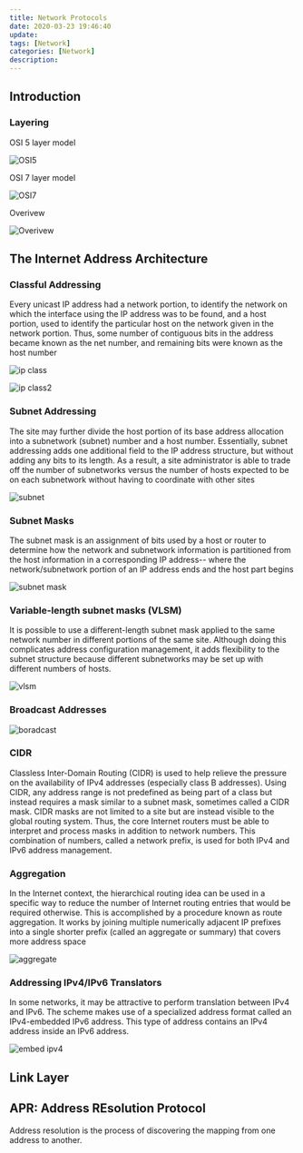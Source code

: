 ```yaml
---
title: Network Protocols
date: 2020-03-23 19:46:40
update:
tags: [Network]
categories: [Network]
description: 
---
```


## Introduction

### Layering

OSI 5 layer model

![OSI5](https://s1.ax1x.com/2020/03/24/8bmcvT.png)

OSI 7 layer model

![OSI7](https://s1.ax1x.com/2020/03/24/8bmoP1.png)

Overivew

![Overivew](https://s1.ax1x.com/2020/03/24/8bmvad.png)

## The Internet Address Architecture

### Classful Addressing

Every unicast IP address had a network portion, to identify the network on which the interface using the IP address was to be found, and a host portion, used to identify the particular host on the network given in the network portion. Thus, some number of contiguous bits in the address became known as the net number, and remaining bits were known as the host number

![ip class](https://s1.ax1x.com/2020/03/24/8bGfld.png)

![ip class2](https://s1.ax1x.com/2020/03/24/8bJen1.png)

### Subnet Addressing

The site may further divide the host portion of its base address allocation into a subnetwork (subnet) number and a host number. Essentially, subnet addressing adds one additional field to the IP address structure, but without adding any bits to its length. As a result, a site administrator is able to trade off the number of subnetworks versus the number of hosts expected to be on each subnetwork without having to coordinate with other sites

![subnet](https://s1.ax1x.com/2020/03/24/8bJWNT.png)

### Subnet Masks

The subnet mask is an assignment of bits used by a host or router to determine how the network and subnetwork information is partitioned from the host information in a corresponding IP address-- where the network/subnetwork portion of an IP address ends and the host part begins

![subnet mask](https://s1.ax1x.com/2020/03/24/8bJzgH.png)

### Variable-length subnet masks (VLSM)

It is possible to use a different-length subnet mask applied to the same network number in different portions of the same site. Although doing this complicates address configuration management, it adds flexibility to the subnet structure because different subnetworks may be set up with different numbers of hosts.

![vlsm](https://s1.ax1x.com/2020/03/24/8bNmBn.png)

### Broadcast Addresses

![boradcast](https://s1.ax1x.com/2020/03/24/8bNcDA.png)

### CIDR

Classless Inter-Domain Routing (CIDR) is used to help relieve the pressure on the availability of IPv4 addresses (especially class B addresses). Using CIDR, any address range is not predefined as being part of a class but instead requires a mask similar to a subnet mask, sometimes called a CIDR mask. CIDR masks are not limited to a site but are instead visible to the global routing system. Thus, the core Internet routers must be able to interpret and process masks in addition to network numbers. This combination of numbers, called a network prefix, is used for both IPv4 and IPv6 address management.

### Aggregation

In the Internet context, the hierarchical routing idea can be used in a specific way to reduce the number of Internet routing entries that would be required otherwise. This is accomplished by a procedure known as route aggregation. It works by joining multiple numerically adjacent IP prefixes into a single shorter prefix (called an aggregate or summary) that covers more address space

![aggregate](https://s1.ax1x.com/2020/03/24/8baQlF.png)

### Addressing IPv4/IPv6 Translators

In some networks, it may be attractive to perform translation between IPv4 and IPv6. The scheme makes use of a specialized address format called an IPv4-embedded IPv6 address. This type of address contains an IPv4 address inside an IPv6 address.

![embed ipv4](https://s1.ax1x.com/2020/03/24/8bdk9K.png)

## Link Layer

## APR: Address REsolution Protocol

Address resolution is the process of discovering the mapping from one address to another.

### 
